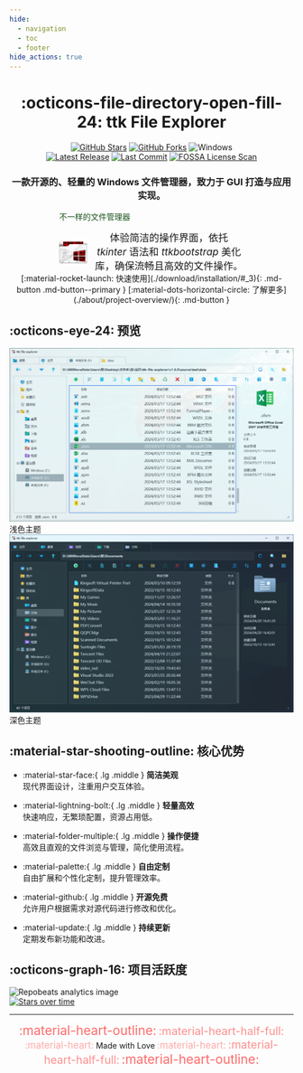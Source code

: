 ```yaml
---
hide:
  - navigation
  - toc
  - footer
hide_actions: true 
---
```


<center markdown>

# :octicons-file-directory-open-fill-24: ttk File Explorer

<div>  
<a href="https://github.com/pyheight/ttk-file-explorer/stargazers" target="_blank"><img src="https://img.shields.io/github/stars/pyheight/ttk-file-explorer?style=social&logo=github" alt="GitHub Stars"></a>
<a href="https://github.com/pyheight/ttk-file-explorer/network/members" target="_blank"><img src="https://img.shields.io/github/forks/pyheight/ttk-file-explorer?style=social&logo=github" alt="GitHub Forks"></a>
<img src="https://img.shields.io/badge/Platform-Windows-blue.svg?style=social&logo=GitHub" alt="Windows">
</div>  
<div>  
<a href="https://github.com/pyheight/ttk-file-explorer/releases" target="_blank"><img src="https://img.shields.io/github/v/release/pyheight/ttk-file-explorer?color=blue&style=flat-square" alt="Latest Release"></a>
<a href="https://github.com/pyheight/ttk-file-explorer/commits/main" target="_blank"><img src="https://img.shields.io/github/last-commit/pyheight/ttk-file-explorer?style=flat-square" alt="Last Commit"></a>
<a href="https://app.fossa.com/projects/git%2Bgithub.com%2Fpyheight%2Fttk-file-explorer?ref=badge_shield" target="_blank"><img src="https://app.fossa.com/api/projects/git%2Bgithub.com%2Fpyheight%2Fttk-file-explorer.svg?type=shield" alt="FOSSA License Scan"></a>
</div>  

<h3>一款开源的、轻量的 Windows 文件管理器，致力于 GUI 打造与应用实现。</h3>

</center>

<center>
<div style="width: 65%">
<div class="admonition success">
  <p class="admonition-title" align="left" style="color: #1a531b";>不一样的文件管理器</p>
  <div style="display: flex; align-items: center; gap: 12px;">
    <img align="left" width="50" src="assets/images/favicon.png" alt="LOGO" style="flex-shrink: 0;"/>    
    <p style="margin: 0; font-size: 1.25em;">
      体验简洁的操作界面，依托 <em>tkinter</em> 语法和 <em>ttkbootstrap</em> 美化库，确保流畅且高效的文件操作。
    </p>
  </div>
</div>
</div>
</center>

<center markdown>
[:material-rocket-launch: 快速使用](./download/installation/#_3){: .md-button .md-button--primary }
[:material-dots-horizontal-circle: 了解更多](./about/project-overview/){: .md-button }
</center>

## :octicons-eye-24: 预览

<div class="image-comparison">
  <div class="image-pair">
    <div class="image-item">
      <div class="image-frame">
        <img src="assets/images/v1.0.0-beta/main-light.png" alt="main-light">
      </div>
      <div class="image-caption">浅色主题</div>
    </div>
    <div class="image-item">
      <div class="image-frame">
        <img src="assets/images/v1.0.0-beta/main-dark.png" alt="main-dark">
      </div>
      <div class="image-caption">深色主题</div>
    </div>
  </div>
</div>

## :material-star-shooting-outline: 核心优势

<div class="grid cards" markdown>

- :material-star-face:{ .lg .middle } __简洁美观__  
现代界面设计，注重用户交互体验。

- :material-lightning-bolt:{ .lg .middle } __轻量高效__  
快速响应，无繁琐配置，资源占用低。

- :material-folder-multiple:{ .lg .middle } __操作便捷__  
高效且直观的文件浏览与管理，简化使用流程。

- :material-palette:{ .lg .middle } __自由定制__  
自由扩展和个性化定制，提升管理效率。

- :material-github:{ .lg .middle } __开源免费__  
允许用户根据需求对源代码进行修改和优化。

- :material-update:{ .lg .middle } __持续更新__  
定期发布新功能和改进。

</div>

## :octicons-graph-16: 项目活跃度

<div class="graphs-container">
  <div class="graph-item">
    <img src="https://repobeats.axiom.co/api/embed/20d6c7c443b43d705d0c358d0164fc905511be15.svg" alt="Repobeats analytics image">
  </div>
  
  <div class="vertical-divider"></div>
  
  <div class="graph-item">
    <a href="https://starchart.cc/pyheight/ttk-file-explorer" target="_blank">
      <img src="https://starchart.cc/pyheight/ttk-file-explorer.svg?variant=adaptive" alt="Stars over time">
    </a>
  </div>
</div>

---

<center markdown>
<span style="font-size:1.6em;color:#ff6b6b">:material-heart-outline:</span> 
<span style="font-size:1.4em;color:#ff8e8e">:material-heart-half-full:</span> 
<span style="font-size:1.2em;color:#ffaaaa">:material-heart:</span> 
Made with Love 
<span style="font-size:1.2em;color:#ffaaaa">:material-heart:</span> 
<span style="font-size:1.4em;color:#ff8e8e">:material-heart-half-full:</span> 
<span style="font-size:1.6em;color:#ff6b6b">:material-heart-outline:</span>
</center>
